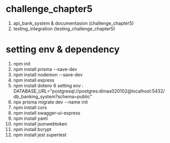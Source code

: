 # challenge_chapter5

1. api_bank_system & documentasion (challenge_chapter5)
2. testing_integration (testing_challenge_chapter5)

# setting env & dependency

1. npm init
2. npm install prisma --save-dev
3. npm install nodemon --save-dev
4. npm install express
5. npm install dotenv
6 setting env : DATABASE_URL="postgresql://postgres:dimas020102@localhost:5432/db_banking_system?schema=public"
7. npx prisma migrate dev --name init
8. npm install cors
9. npm install swagger-ui-express
10. npm install yaml
11. npm install jsonwebtoken
12. npm install bcrypt
13. npm install jest supertest
